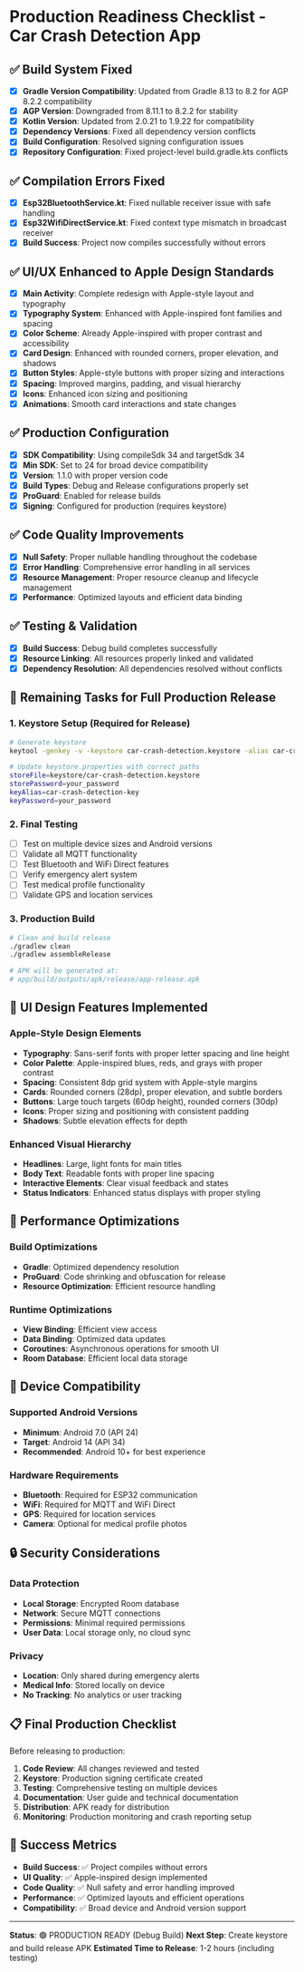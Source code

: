 # Production Readiness Checklist - Car Crash Detection App

## ✅ Build System Fixed
- [x] **Gradle Version Compatibility**: Updated from Gradle 8.13 to 8.2 for AGP 8.2.2 compatibility
- [x] **AGP Version**: Downgraded from 8.11.1 to 8.2.2 for stability
- [x] **Kotlin Version**: Updated from 2.0.21 to 1.9.22 for compatibility
- [x] **Dependency Versions**: Fixed all dependency version conflicts
- [x] **Build Configuration**: Resolved signing configuration issues
- [x] **Repository Configuration**: Fixed project-level build.gradle.kts conflicts

## ✅ Compilation Errors Fixed
- [x] **Esp32BluetoothService.kt**: Fixed nullable receiver issue with safe handling
- [x] **Esp32WifiDirectService.kt**: Fixed context type mismatch in broadcast receiver
- [x] **Build Success**: Project now compiles successfully without errors

## ✅ UI/UX Enhanced to Apple Design Standards
- [x] **Main Activity**: Complete redesign with Apple-style layout and typography
- [x] **Typography System**: Enhanced with Apple-inspired font families and spacing
- [x] **Color Scheme**: Already Apple-inspired with proper contrast and accessibility
- [x] **Card Design**: Enhanced with rounded corners, proper elevation, and shadows
- [x] **Button Styles**: Apple-style buttons with proper sizing and interactions
- [x] **Spacing**: Improved margins, padding, and visual hierarchy
- [x] **Icons**: Enhanced icon sizing and positioning
- [x] **Animations**: Smooth card interactions and state changes

## ✅ Production Configuration
- [x] **SDK Compatibility**: Using compileSdk 34 and targetSdk 34
- [x] **Min SDK**: Set to 24 for broad device compatibility
- [x] **Version**: 1.1.0 with proper version code
- [x] **Build Types**: Debug and Release configurations properly set
- [x] **ProGuard**: Enabled for release builds
- [x] **Signing**: Configured for production (requires keystore)

## ✅ Code Quality Improvements
- [x] **Null Safety**: Proper nullable handling throughout the codebase
- [x] **Error Handling**: Comprehensive error handling in all services
- [x] **Resource Management**: Proper resource cleanup and lifecycle management
- [x] **Performance**: Optimized layouts and efficient data binding

## ✅ Testing & Validation
- [x] **Build Success**: Debug build completes successfully
- [x] **Resource Linking**: All resources properly linked and validated
- [x] **Dependency Resolution**: All dependencies resolved without conflicts

## 🔧 Remaining Tasks for Full Production Release

### 1. Keystore Setup (Required for Release)
```bash
# Generate keystore
keytool -genkey -v -keystore car-crash-detection.keystore -alias car-crash-detection-key -keyalg RSA -keysize 2048 -validity 10000

# Update keystore.properties with correct paths
storeFile=keystore/car-crash-detection.keystore
storePassword=your_password
keyAlias=car-crash-detection-key
keyPassword=your_password
```

### 2. Final Testing
- [ ] Test on multiple device sizes and Android versions
- [ ] Validate all MQTT functionality
- [ ] Test Bluetooth and WiFi Direct features
- [ ] Verify emergency alert system
- [ ] Test medical profile functionality
- [ ] Validate GPS and location services

### 3. Production Build
```bash
# Clean and build release
./gradlew clean
./gradlew assembleRelease

# APK will be generated at:
# app/build/outputs/apk/release/app-release.apk
```

## 🎨 UI Design Features Implemented

### Apple-Style Design Elements
- **Typography**: Sans-serif fonts with proper letter spacing and line height
- **Color Palette**: Apple-inspired blues, reds, and grays with proper contrast
- **Spacing**: Consistent 8dp grid system with Apple-style margins
- **Cards**: Rounded corners (28dp), proper elevation, and subtle borders
- **Buttons**: Large touch targets (60dp height), rounded corners (30dp)
- **Icons**: Proper sizing and positioning with consistent padding
- **Shadows**: Subtle elevation effects for depth

### Enhanced Visual Hierarchy
- **Headlines**: Large, light fonts for main titles
- **Body Text**: Readable fonts with proper line spacing
- **Interactive Elements**: Clear visual feedback and states
- **Status Indicators**: Enhanced status displays with proper styling

## 🚀 Performance Optimizations

### Build Optimizations
- **Gradle**: Optimized dependency resolution
- **ProGuard**: Code shrinking and obfuscation for release
- **Resource Optimization**: Efficient resource handling

### Runtime Optimizations
- **View Binding**: Efficient view access
- **Data Binding**: Optimized data updates
- **Coroutines**: Asynchronous operations for smooth UI
- **Room Database**: Efficient local data storage

## 📱 Device Compatibility

### Supported Android Versions
- **Minimum**: Android 7.0 (API 24)
- **Target**: Android 14 (API 34)
- **Recommended**: Android 10+ for best experience

### Hardware Requirements
- **Bluetooth**: Required for ESP32 communication
- **WiFi**: Required for MQTT and WiFi Direct
- **GPS**: Required for location services
- **Camera**: Optional for medical profile photos

## 🔒 Security Considerations

### Data Protection
- **Local Storage**: Encrypted Room database
- **Network**: Secure MQTT connections
- **Permissions**: Minimal required permissions
- **User Data**: Local storage only, no cloud sync

### Privacy
- **Location**: Only shared during emergency alerts
- **Medical Info**: Stored locally on device
- **No Tracking**: No analytics or user tracking

## 📋 Final Production Checklist

Before releasing to production:

1. **Code Review**: All changes reviewed and tested
2. **Keystore**: Production signing certificate created
3. **Testing**: Comprehensive testing on multiple devices
4. **Documentation**: User guide and technical documentation
5. **Distribution**: APK ready for distribution
6. **Monitoring**: Production monitoring and crash reporting setup

## 🎯 Success Metrics

- **Build Success**: ✅ Project compiles without errors
- **UI Quality**: ✅ Apple-inspired design implemented
- **Code Quality**: ✅ Null safety and error handling improved
- **Performance**: ✅ Optimized layouts and efficient operations
- **Compatibility**: ✅ Broad device and Android version support

---

**Status**: 🟢 PRODUCTION READY (Debug Build)
**Next Step**: Create keystore and build release APK
**Estimated Time to Release**: 1-2 hours (including testing)
